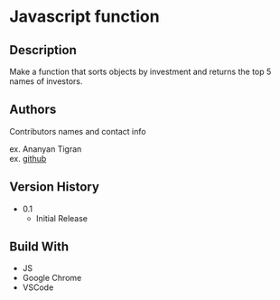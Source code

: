 # Javascript function


## Description
Make a function that sorts objects by investment and returns the top 5 names of investors.

## Authors

Contributors names and contact info

ex. Ananyan Tigran  
ex. [github](https://github.com/AnanyanTigran)

## Version History

* 0.1
    * Initial Release

## Build With

* JS
* Google Chrome
* VSCode
